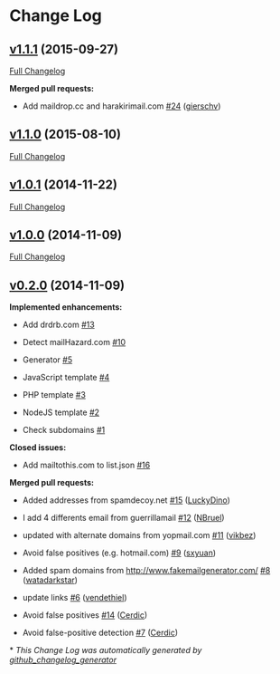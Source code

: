 # Change Log

## [v1.1.1](https://github.com/fgribreau/mailchecker/tree/v1.1.1) (2015-09-27)

[Full Changelog](https://github.com/fgribreau/mailchecker/compare/v1.1.0...v1.1.1)

**Merged pull requests:**

- Add maildrop.cc and harakirimail.com [\#24](https://github.com/FGRibreau/mailchecker/pull/24) ([gierschv](https://github.com/gierschv))

## [v1.1.0](https://github.com/fgribreau/mailchecker/tree/v1.1.0) (2015-08-10)

[Full Changelog](https://github.com/fgribreau/mailchecker/compare/v1.0.1...v1.1.0)

## [v1.0.1](https://github.com/fgribreau/mailchecker/tree/v1.0.1) (2014-11-22)

[Full Changelog](https://github.com/fgribreau/mailchecker/compare/v1.0.0...v1.0.1)

## [v1.0.0](https://github.com/fgribreau/mailchecker/tree/v1.0.0) (2014-11-09)

[Full Changelog](https://github.com/fgribreau/mailchecker/compare/v0.2.0...v1.0.0)

## [v0.2.0](https://github.com/fgribreau/mailchecker/tree/v0.2.0) (2014-11-09)

**Implemented enhancements:**

- Add drdrb.com [\#13](https://github.com/FGRibreau/mailchecker/issues/13)

- Detect mailHazard.com [\#10](https://github.com/FGRibreau/mailchecker/issues/10)

- Generator [\#5](https://github.com/FGRibreau/mailchecker/issues/5)

- JavaScript template [\#4](https://github.com/FGRibreau/mailchecker/issues/4)

- PHP template [\#3](https://github.com/FGRibreau/mailchecker/issues/3)

- NodeJS template [\#2](https://github.com/FGRibreau/mailchecker/issues/2)

- Check subdomains [\#1](https://github.com/FGRibreau/mailchecker/issues/1)

**Closed issues:**

- Add mailtothis.com to list.json [\#16](https://github.com/FGRibreau/mailchecker/issues/16)

**Merged pull requests:**

- Added addresses from spamdecoy.net [\#15](https://github.com/FGRibreau/mailchecker/pull/15) ([LuckyDino](https://github.com/LuckyDino))

- I add 4 differents email from guerrillamail [\#12](https://github.com/FGRibreau/mailchecker/pull/12) ([NBruel](https://github.com/NBruel))

- updated with alternate domains from yopmail.com [\#11](https://github.com/FGRibreau/mailchecker/pull/11) ([vikbez](https://github.com/vikbez))

- Avoid false positives \(e.g. hotmail.com\) [\#9](https://github.com/FGRibreau/mailchecker/pull/9) ([sxyuan](https://github.com/sxyuan))

- Added spam domains from http://www.fakemailgenerator.com/ [\#8](https://github.com/FGRibreau/mailchecker/pull/8) ([watadarkstar](https://github.com/watadarkstar))

- update links [\#6](https://github.com/FGRibreau/mailchecker/pull/6) ([vendethiel](https://github.com/vendethiel))

- Avoid false positives [\#14](https://github.com/FGRibreau/mailchecker/pull/14) ([Cerdic](https://github.com/Cerdic))

- Avoid false-positive detection [\#7](https://github.com/FGRibreau/mailchecker/pull/7) ([Cerdic](https://github.com/Cerdic))



\* *This Change Log was automatically generated by [github_changelog_generator](https://github.com/skywinder/Github-Changelog-Generator)*